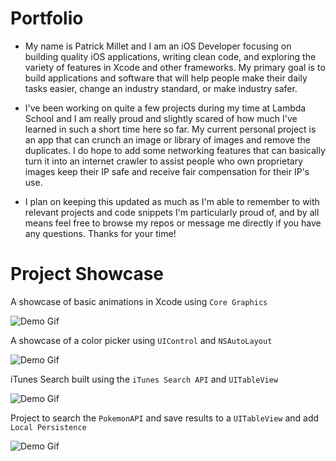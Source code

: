 # Portfolio

* My name is Patrick Millet and I am an iOS Developer focusing on building quality iOS applications, writing clean code, and exploring the variety of features in Xcode and other frameworks. My primary goal is to build applications and software that will help people make their daily tasks easier, change an industry standard, or make industry safer. 


* I've been working on quite a few projects during my time at Lambda School and I am really proud and slightly scared of how much I've learned in such a short time here so far. My current personal project is an app that can crunch an image or library of images and remove the duplicates. I do hope to add some networking features that can basically turn it into an internet crawler to assist people who own proprietary images keep their IP safe and receive fair compensation for their IP's use. 


* I plan on keeping this updated as much as I'm able to remember to with relevant projects and code snippets I'm particularly proud of, and by all means feel free to browse my repos or message me directly if you have any questions. Thanks for your time! 

# Project Showcase

A showcase of basic animations in Xcode using `Core Graphics`

![Demo Gif](https://media.giphy.com/media/fwhsl0LVxGonkzmj7X/source.gif)

A showcase of a color picker using `UIControl` and `NSAutoLayout`

![Demo Gif](https://media.giphy.com/media/UtDQcNpbaOU1M8whZ3/source.gif)

iTunes Search built using the `iTunes Search API` and `UITableView`

![Demo Gif](https://media.giphy.com/media/jp1oBE6Ec2zknA3msq/source.gif)

Project to search the `PokemonAPI`  and save results to a `UITableView` and add `Local Persistence` 

![Demo Gif](https://media.giphy.com/media/iDmnuGfxDlDn3rEVqT/source.gif)
